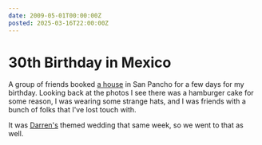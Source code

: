 ```yaml
---
date: 2009-05-01T00:00:00Z
posted: 2025-03-16T22:00:00Z
---
```


# 30th Birthday in Mexico

A group of friends booked [a house](https://sanpanchorentals.com/properties/casa-linda/) in San Pancho for a few days for my birthday. Looking back at the photos I see there was a hamburger cake for some reason, I was wearing some strange hats, and I was friends with a bunch of folks that I've lost touch with.

It was [Darren's](https://www.linkedin.com/in/darrendavid) themed wedding that same week, so we went to that as well.
